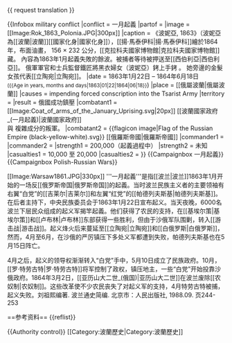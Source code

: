 {{ request translation }}

{{Infobox military conflict
|conflict             = 一月起義
|partof               = 
|image                = [[Image:Rok_1863_Polonia.JPG|300px]]
|caption              = 《波妮亞, 1863》（波妮亞為[[波蘭|波蘭]][[國家化身|國家化身]]），[[揚·馬泰伊科|揚·馬泰伊科]]繪於1864年，布面油畫， 156 × 232 公分，[[克拉科夫國家博物館|克拉科夫國家博物館]]藏。 內容為1863年1月起義失敗的餘波。被捕者等待被押送至[[西伯利亞|西伯利亞]]。 俄軍軍官和士兵監督鐵匠將黑衣婦女（波妮亞）銬上手銬 。 她旁邊的金髮女孩代表[[立陶宛|立陶宛]]。
|date                 = 1863年1月22日 – 1864年6月18日<br><small>({{Age in years,  months and days|1863|01|22|1864|06|18}}</small>)
|place                = [[俄屬波蘭|俄屬波蘭]]
|causes                = impending forced conscription into the Tsarist Army
|territory            = 
|result               = 俄國成功鎮壓
|combatant1           = [[Image:Coat_of_arms_of_the_January_Uprising.svg|20px]] [[波蘭國家政府_(一月起義)|波蘭國家政府]]<br>與 複雜成分的叛軍。
|combatant2           = {{flagicon image|Flag of the Russian Empire (black-yellow-white).svg}} [[俄羅斯帝國|俄羅斯帝國]]
|commander1           = 
|commander2           = 
|strength1            = 200,000（起義過程中）
|strength2            = 未知
|casualties1          = 10,000 至 20,000
|casualties2          = 
}}
{{Campaignbox 一月起義}}
{{Campaignbox Polish-Russian Wars}}

[[Image:Warsaw1861.JPG|330px]]
'''一月起義'''是指[[波兰|波兰]]1863年1月开始的一场反[[俄罗斯帝国|俄罗斯帝国]]的起義。当时波兰民族主义者的主要领袖有右翼“白党”的[[吉莱尔|吉莱尔]]和左翼“红党”的[[帕德列夫斯基|帕德列夫斯基]]。在后者主持下，中央民族委员会于1863年1月22日宣布起义。当天夜晚，6000名波兰下层民众组成的起义军揭竿起義。他们获得了农民的支持，在[[基埃尔策|基埃尔策]]和[[卢布林|卢布林]]东部获得一些胜利，但由于沙俄军队围剿，转入[[游击战|游击战]]。起义烽火后来蔓延至[[立陶宛|立陶宛]]和[[白俄罗斯|白俄罗斯]]，然而，4月至6月，在沙俄的严厉镇压下多处义军都遭到失败，帕德列夫斯基也在5月15日阵亡。

4月之后，起义的领导权渐渐转入“白党”手中，5月10日成立了民族政府。10月，[[罗·特劳古特|罗·特劳古特]]将军控制了政权，镇压地主，一些“白党”开始投靠沙俄政府。1864年3月2日，[[亚历山大二世_(俄国)|亚历山大二世]]在波兰废除[[农奴制|农奴制]]。这些改革使不少农民丧失了对起义军的支持，4月特劳古特被捕，起义失败。<ref>刘祖熙编著. 波兰通史简编. 北京市：人民出版社, 1988.09. 页244-253</ref>

==参考资料==
{{reflist}}

{{Authority control}}
[[Category:波蘭歷史|Category:波蘭歷史]]